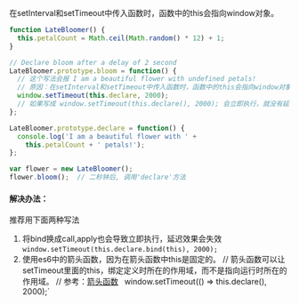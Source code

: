 在setInterval和setTimeout中传入函数时，函数中的this会指向window对象。
```javascript
function LateBloomer() {
  this.petalCount = Math.ceil(Math.random() * 12) + 1;
}

// Declare bloom after a delay of 2 second
LateBloomer.prototype.bloom = function() {
  // 这个写法会报 I am a beautiful flower with undefined petals!
  // 原因：在setInterval和setTimeout中传入函数时，函数中的this会指向window对象
  window.setTimeout(this.declare, 2000);
  // 如果写成 window.setTimeout(this.declare(), 2000); 会立即执行，就没有延迟效果了。
};

LateBloomer.prototype.declare = function() {
  console.log('I am a beautiful flower with ' +
    this.petalCount + ' petals!');
};

var flower = new LateBloomer();
flower.bloom();  // 二秒钟后, 调用'declare'方法
```

#### 解决办法：
推荐用下面两种写法
1.  将bind换成call,apply也会导致立即执行，延迟效果会失效
`window.setTimeout(this.declare.bind(this), 2000);`
2. 使用es6中的箭头函数，因为在箭头函数中this是固定的。
// 箭头函数可以让setTimeout里面的this，绑定定义时所在的作用域，而不是指向运行时所在的作用域。
// 参考：[箭头函数](http://es6.ruanyifeng.com/#docs/function#箭头函数)
` `window.setTimeout(() => this.declare(), 2000);`
